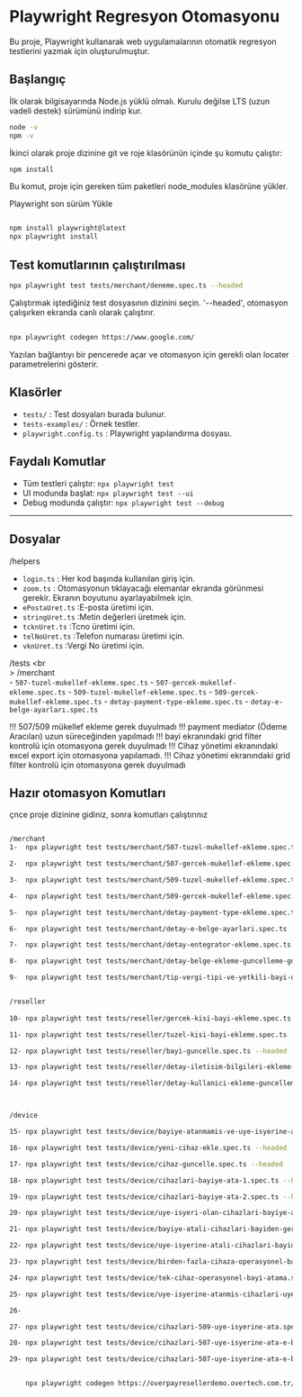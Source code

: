 # Playwright Regresyon Otomasyonu

Bu proje, Playwright kullanarak web uygulamalarının otomatik regresyon testlerini yazmak için oluşturulmuştur.

## Başlangıç

İlk olarak bilgisayarında Node.js yüklü olmalı. Kurulu değilse LTS (uzun vadeli destek) sürümünü indirip kur.

```bash
node -v
npm -v
```

İkinci olarak proje dizinine git ve roje klasörünün içinde şu komutu çalıştır:

```bash
npm install
```
Bu komut, proje için gereken tüm paketleri node_modules klasörüne yükler.

Playwright son sürüm Yükle

```bash

npm install playwright@latest
npx playwright install

```

## Test komutlarının çalıştırılması


```bash
npx playwright test tests/merchant/deneme.spec.ts --headed
```

Çalıştırmak iştediğiniz test dosyasının dizinini seçin. '--headed', otomasyon çalışırken ekranda canlı olarak çalıştırır.

## 

```bash
npx playwright codegen https://www.google.com/
```

Yazılan bağlantıyı bir pencerede açar ve otomasyon için gerekli olan locater parametrelerini gösterir.


## Klasörler
- `tests/` : Test dosyaları burada bulunur.
- `tests-examples/` : Örnek testler.
- `playwright.config.ts` : Playwright yapılandırma dosyası.

## Faydalı Komutlar
- Tüm testleri çalıştır: `npx playwright test`
- UI modunda başlat: `npx playwright test --ui`
- Debug modunda çalıştır: `npx playwright test --debug`

---

## Dosyalar

/helpers

- `login.ts` : Her kod başında kullanılan giriş için.
- `zoom.ts` : Otomasyonun tıklayacağı elemanlar ekranda görünmesi gerekir. Ekranın boyutunu ayarlayabilmek için.
- `ePostaUret.ts` :E-posta üretimi için.
- `stringUret.ts` :Metin değerleri üretmek için.
- `tcknUret.ts` :Tcno üretimi için.
- `telNoUret.ts` :Telefon numarası üretimi için.
- `vknUret.ts` :Vergi No üretimi için.


/tests <br <br>>
    /merchant <br>
    - `507-tuzel-mukellef-ekleme.spec.ts` 
    - `507-gercek-mukellef-ekleme.spec.ts` 
    - `509-tuzel-mukellef-ekleme.spec.ts` 
    - `509-gercek-mukellef-ekleme.spec.ts` 
    - `detay-payment-type-ekleme.spec.ts` 
    - `detay-e-belge-ayarları.spec.ts`  

!!! 507/509 mükellef ekleme gerek duyulmadı
!!! payment mediator (Ödeme Aracıları) uzun süreceğinden yapılmadı
!!! bayi ekranındaki grid filter kontrolü için otomasyona gerek duyulmadı
!!! Cihaz yönetimi ekranındaki excel export için otomasyona yapılamadı.
!!! Cihaz yönetimi ekranındaki grid filter kontrolü için otomasyona gerek duyulmadı




## Hazır otomasyon Komutları

çnce proje dizinine gidiniz, sonra komutları çalıştırınız


```bash

/merchant
1-  npx playwright test tests/merchant/507-tuzel-mukellef-ekleme.spec.ts --headed

2-  npx playwright test tests/merchant/507-gercek-mukellef-ekleme.spec.ts --headed

3-  npx playwright test tests/merchant/509-tuzel-mukellef-ekleme.spec.ts --headed

4-  npx playwright test tests/merchant/509-gercek-mukellef-ekleme.spec.ts --headed

5-  npx playwright test tests/merchant/detay-payment-type-ekleme.spec.ts --headed

6-  npx playwright test tests/merchant/detay-e-belge-ayarlari.spec.ts --headed

7-  npx playwright test tests/merchant/detay-entegrator-ekleme.spec.ts --headed

8-  npx playwright test tests/merchant/detay-belge-ekleme-guncelleme-goruntuleme-silme.spec.ts --headed

9-  npx playwright test tests/merchant/tip-vergi-tipi-ve-yetkili-bayi-degistirme.spec.ts --headed


/reseller
    
10- npx playwright test tests/reseller/gercek-kisi-bayi-ekleme.spec.ts --headed

11- npx playwright test tests/reseller/tuzel-kisi-bayi-ekleme.spec.ts --headed

12- npx playwright test tests/reseller/bayi-guncelle.spec.ts --headed

13- npx playwright test tests/reseller/detay-iletisim-bilgileri-ekleme-guncelleme.spec.ts --headed

14- npx playwright test tests/reseller/detay-kullanici-ekleme-guncelleme.spec.ts --headed



/device

15- npx playwright test tests/device/bayiye-atanmamis-ve-uye-isyerine-atanmamis.spec.ts --headed

16- npx playwright test tests/device/yeni-cihaz-ekle.spec.ts --headed

17- npx playwright test tests/device/cihaz-guncelle.spec.ts --headed

18- npx playwright test tests/device/cihazlari-bayiye-ata-1.spec.ts --headed

19- npx playwright test tests/device/cihazlari-bayiye-ata-2.spec.ts --headed

20- npx playwright test tests/device/uye-isyeri-olan-cihazlari-bayiye-ata.spec.ts --headed

21- npx playwright test tests/device/bayiye-atali-cihazlari-bayiden-geri-al.spec.ts --headed

22- npx playwright test tests/device/uye-isyerine-atali-cihazlari-bayiden-geri-al.spec.ts --headed

23- npx playwright test tests/device/birden-fazla-cihaza-operasyonel-bayi-ata.spec.ts --headed

24- npx playwright test tests/device/tek-cihaz-operasyonel-bayi-atama.spec.ts --headed

25- npx playwright test tests/device/uye-isyerine-atanmis-cihazlari-uye-isyerine-ata.spec.ts --headed

26- 

27- npx playwright test tests/device/cihazlari-509-uye-isyerine-ata.spec.ts --headed

28- npx playwright test tests/device/cihazlari-507-uye-isyerine-ata-e-belge-var.spec.ts --headed

29- npx playwright test tests/device/cihazlari-507-uye-isyerine-ata-e-belge-yok.spec.ts --headed


    npx playwright codegen https://overpayresellerdemo.overtech.com.tr/Home/Dashboard/Index


```